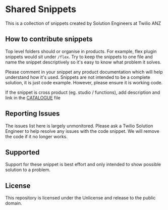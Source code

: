 # Shared Snippets
This is a collection of snippets created by Solution Engineers at Twilio ANZ

## How to contribute snippets

Top level folders should or organise in products. For example, flex plugin snippets would sit under `/flex`. Try to keep the snippets to one file and name the snippet descriptively so it's easy to know what problem it solves.

Please comment in your snippet any product documentation which will help understand how it's used. Snippets are not intended to be a complete solution, it is just code example. However, please ensure it is working code.

If the snippet is cross product (eg. studio / functions), add description and link in the [CATALOGUE](/CATALOGUE.md) file 
## Reporting Issues
The issues list here is largely unmonitored. Please ask a Twilio Solution Engineer to help resolve any issues with the code snippet. We will remove the code if it no longer works. 

## Supported
Support for these snippet is best effort and only intended to show possible solution to a problem. 

## License
This repository is licensed under the Unlicense and release to the public domain. 
